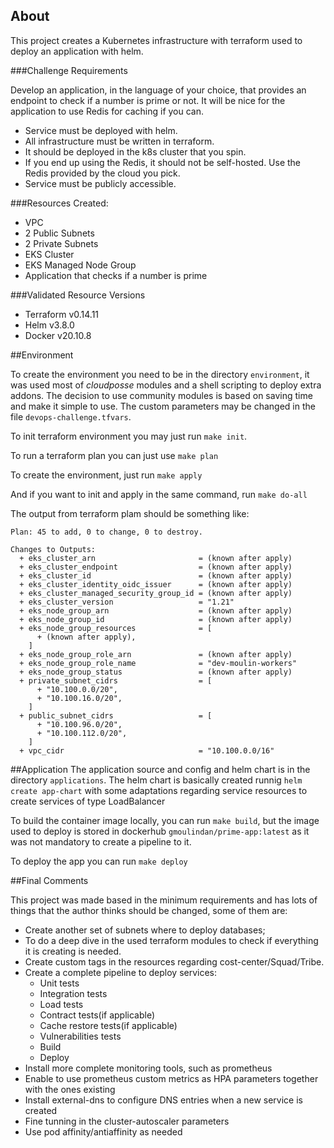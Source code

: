 ## About
This project creates a Kubernetes infrastructure with terraform used to deploy 
an application with helm.

###Challenge Requirements

Develop an application, in the language of your choice, that provides an endpoint to check if a number is prime or not. It will be nice for the application to use Redis for caching if you can.
* Service must be deployed with helm.
* All infrastructure must be written in terraform.
* It should be deployed in the k8s cluster that you spin.
* If you end up using the Redis, it should not be self-hosted. Use the Redis provided by the cloud you pick.
* Service must be publicly accessible.

###Resources Created:

- VPC
- 2 Public Subnets
- 2 Private Subnets
- EKS Cluster
- EKS Managed Node Group
- Application that checks if a number is prime

###Validated Resource Versions

- Terraform v0.14.11
- Helm v3.8.0
- Docker v20.10.8

##Environment

To create the environment you need to be in the directory `environment`, 
it was used most of _cloudposse_ modules and a shell scripting to deploy extra addons.
The decision to use community modules is based on saving time and make it simple to use.
The custom parameters may be changed in the file `devops-challenge.tfvars`.

To init terraform environment you may just run `make init`.

To run a terraform plan you can just use `make plan`

To create the environment, just run `make apply`

And if you want to init and apply in the same command, run `make do-all`

The output from terraform plam should be something like:
```
Plan: 45 to add, 0 to change, 0 to destroy.

Changes to Outputs:
  + eks_cluster_arn                       = (known after apply)
  + eks_cluster_endpoint                  = (known after apply)
  + eks_cluster_id                        = (known after apply)
  + eks_cluster_identity_oidc_issuer      = (known after apply)
  + eks_cluster_managed_security_group_id = (known after apply)
  + eks_cluster_version                   = "1.21"
  + eks_node_group_arn                    = (known after apply)
  + eks_node_group_id                     = (known after apply)
  + eks_node_group_resources              = [
      + (known after apply),
    ]
  + eks_node_group_role_arn               = (known after apply)
  + eks_node_group_role_name              = "dev-moulin-workers"
  + eks_node_group_status                 = (known after apply)
  + private_subnet_cidrs                  = [
      + "10.100.0.0/20",
      + "10.100.16.0/20",
    ]
  + public_subnet_cidrs                   = [
      + "10.100.96.0/20",
      + "10.100.112.0/20",
    ]
  + vpc_cidr                              = "10.100.0.0/16"
  ```

##Application
The application source and config and helm chart is in the directory `applications`. 
The helm chart is basically created runnig `helm create app-chart`
with some adaptations regarding service resources to create services of type LoadBalancer

To build the container image locally, you can run `make build`, 
but the image used to deploy is stored in dockerhub `gmoulindan/prime-app:latest` 
as it was not mandatory to create a pipeline to it.

To deploy the app you can run `make deploy`

##Final Comments

This project was made based in the minimum requirements and has lots of things that the 
author thinks should be changed, some of them are:

* Create another set of subnets where to deploy databases;
* To do a deep dive in the used terraform modules to check if everything it is creating is needed.
* Create custom tags in the resources regarding cost-center/Squad/Tribe.
* Create a complete pipeline to deploy services:
  * Unit tests
  * Integration tests
  * Load tests
  * Contract tests(if applicable)
  * Cache restore tests(if applicable)
  * Vulnerabilities tests
  * Build
  * Deploy
* Install more complete monitoring tools, such as prometheus
* Enable to use prometheus custom metrics as HPA parameters together with the ones existing
* Install external-dns to configure DNS entries when a new service is created
* Fine tunning in the cluster-autoscaler parameters
* Use pod affinity/antiaffinity as needed
